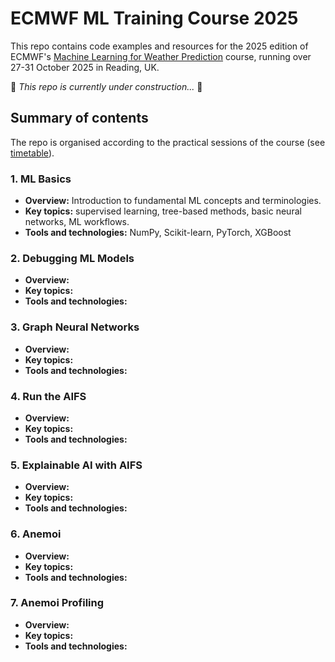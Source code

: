 # ECMWF ML Training Course 2025

This repo contains code examples and resources for the 2025 edition of ECMWF's [Machine Learning for Weather Prediction](https://events.ecmwf.int/event/466/) course, running over 27-31 October 2025 in Reading, UK.

:construction: *This repo is currently under construction...* :construction:

## Summary of contents

The repo is organised according to the practical sessions of the course (see [timetable](https://events.ecmwf.int/event/466/timetable/)).

### 1. ML Basics

- **Overview:** Introduction to fundamental ML concepts and terminologies.
- **Key topics:** supervised learning, tree-based methods, basic neural networks, ML workflows.
- **Tools and technologies:** NumPy, Scikit-learn, PyTorch, XGBoost

### 2. Debugging ML Models

- **Overview:**
- **Key topics:**
- **Tools and technologies:**

### 3. Graph Neural Networks

- **Overview:**
- **Key topics:**
- **Tools and technologies:**

### 4. Run the AIFS

- **Overview:**
- **Key topics:**
- **Tools and technologies:**

### 5. Explainable AI with AIFS

- **Overview:**
- **Key topics:**
- **Tools and technologies:**

### 6. Anemoi

- **Overview:**
- **Key topics:**
- **Tools and technologies:**

### 7. Anemoi Profiling

- **Overview:**
- **Key topics:**
- **Tools and technologies:**
